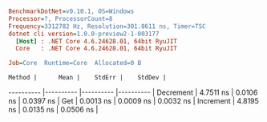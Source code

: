 ``` ini

BenchmarkDotNet=v0.10.1, OS=Windows
Processor=?, ProcessorCount=8
Frequency=3312782 Hz, Resolution=301.8611 ns, Timer=TSC
dotnet cli version=1.0.0-preview2-1-003177
  [Host] : .NET Core 4.6.24628.01, 64bit RyuJIT
  Core   : .NET Core 4.6.24628.01, 64bit RyuJIT

Job=Core  Runtime=Core  Allocated=0 B  

```
    Method |      Mean |    StdErr |    StdDev |
---------- |---------- |---------- |---------- |
 Decrement | 4.7511 ns | 0.0106 ns | 0.0397 ns |
       Get | 0.0013 ns | 0.0009 ns | 0.0032 ns |
 Increment | 4.8195 ns | 0.0135 ns | 0.0506 ns |
